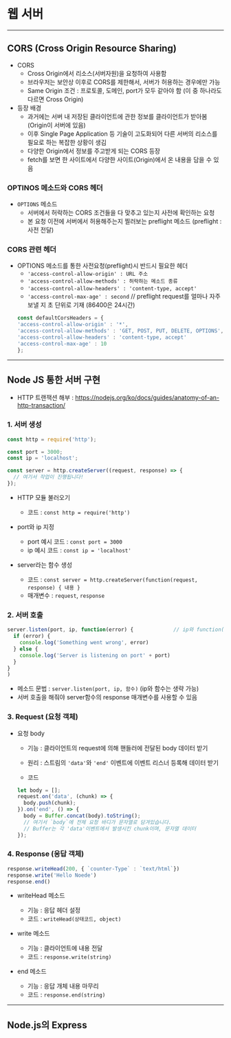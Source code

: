 # 웹 서버

***

## CORS (Cross Origin Resource Sharing)
- CORS
  - Cross Origin에서 리소스(서버자원)을 요청하여 사용함
  - 브라우저는 보안상 이후로 CORS를 제한해서, 서버가 허용하는 경우에만 가능
  - Same Origin 조건 : 프로토콜, 도메인, port가 모두 같아야 함 (이 중 하나라도 다르면 Cross Origin)
- 등장 배경
  - 과거에는 서버 내 저장된 클라이언트에 관한 정보를 클라이언트가 받아봄(Origin이 서버에 있음)
  - 이후 Single Page Application 등 기술이 고도화되어 다른 서버의 리소스를 필요로 하는 복잡한 상황이 생김
  - 다양한 Origin에서 정보를 주고받게 되는 CORS 등장
  - fetch를 보면 한 사이트에서 다양한 사이트(Origin)에서 온 내용을 담을 수 있음

### OPTINOS 메소드와 CORS 헤더

- ```OPTIONS``` 메소드
  - 서버에서 허락하는 CORS 조건들을 다 맞추고 있는지 사전에 확인하는 요청
  - 본 요청 이전에 서버에서 허용해주는지 찔러보는 preflight 메소드 (preflight : 사전 전달)

### CORS 관련 헤더
- OPTIONS 메소드를 통한 사전요청(preflight)시 반드시 필요한 헤더
  - ```'access-control-allow-origin' : URL 주소```
  - ```'access-control-allow-methods' : 허락하는 메소드 종류```
  - ```'access-control-allow-headers' : 'content-type, accept'```
  - ```'access-control-max-age' : second``` // preflight request를 얼마나 자주 보낼 지 초 단위로 기재 (86400은 24시간)
  ```js
  const defaultCorsHeaders = {
  'access-control-allow-origin' : '*',                                 // 모든 도메인(*)에서 우리 서버로 요청 가능
  'access-control-allow-methods' : 'GET, POST, PUT, DELETE, OPTIONS',  // 허락하는 메소드 종류
  'access-control-allow-headers' : 'content-type, accept'              // 헤더에는 content-type과 accept만 사용 가능
  'access-control-max-age' : 10                                        // preflight request는 10초 까지 허용됨
  };
  ```

***

## Node JS 통한 서버 구현
- HTTP 트랜잭션 해부 : https://nodejs.org/ko/docs/guides/anatomy-of-an-http-transaction/

### 1. 서버 생성

```js
const http = require('http');

const port = 3000;
const ip = 'localhost';

const server = http.createServer((request, response) => {
  // 여기서 작업이 진행됩니다!
});
```
- HTTP 모듈 불러오기
  - 코드 : ```const http = require('http')```

- port와 ip 지정
  - port 예시 코드 : ```const port = 3000```
  - ip 예시 코드 : ```const ip = 'localhost'```

- server라는 함수 생성
  - 코드 : ```const server = http.createServer(function(request, response) { 내용 }```
  - 매개변수 : ```request```, ```response```

### 2. 서버 호출
```js
server.listen(port, ip, function(error) {             // ip와 function()은 생략 가능 
  if (error) {
    console.log('Something went wrong', error)
  } else {
    console.log('Server is listening on port' + port)
  }
}
)
```
- 메소드 문법 : ```server.listen(port, ip, 함수)```  (ip와 함수는 생략 가능)
- 서버 호출을 해줘야 server함수의 response 매개변수를 사용할 수 있음

### 3. Request (요청 객체)

- 요청 body
  - 기능 : 클라이언트의 request에 의해 핸들러에 전달된 body 데이터 받기

  - 원리 : 스트림의 ```'data'```와 ```'end'``` 이벤트에 이벤트 리스너 등록해 데이터 받기

  - 코드
  ```js
  let body = [];
  request.on('data', (chunk) => {
    body.push(chunk);
  }).on('end', () => {
    body = Buffer.concat(body).toString();
    // 여기서 `body`에 전체 요청 바디가 문자열로 담겨있습니다.
    // Buffer는 각 'data'이벤트에서 발생시킨 chunk이며, 문자열 데이터
  });
  ```

### 4. Response (응답 객체)

```js
response.writeHead(200, { `counter-Type` : `text/html`})
response.write('Hello Noede')
response.end()
```

- writeHead 메소드
  - 기능 : 응답 헤더 설정
  - 코드 : ```writeHead(상태코드, object)```

- write 메소드
  - 기능 : 클라이언트에 내용 전달
  - 코드 : ```response.write(string)```

- end 메소드
  - 기능 : 응답 개체 내용 마무리
  - 코드 : ```response.end(string)```

*** 

## Node.js의 Express

